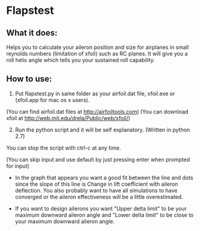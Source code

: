 # Flapstest
## What it does:
  Helps you to calculate your aileron position and size for airplanes in small reynolds numbers (limitation of xfoil) such as RC planes. It will give you a roll helix angle which tells you your sustained roll capability. 
  
## How to use:
1. Put flapstest.py in same folder as your airfoil.dat file, xfoil.exe or (xfoil.app for mac os x users).

  (You can find airfoil.dat files at http://airfoiltools.com)
  (You can download xfoil at http://web.mit.edu/drela/Public/web/xfoil/)
  
2. Run the python script and it will be self explanatory. (Written in python 2.7)

  You can stop the script with ctrl-c at any time.

  (You can skip input and use default by just pressing enter when prompted for input)
  
 * In the graph that appears you want a good fit between the line and dots since the slope of this line is Change in lift coefficient with aileron deflection. You also probably want to have all simulations to have converged or the aileron effectiveness will be a little overestimated.

* If you want to design ailerons you want "Upper delta limit" to be your maximum downward aileron angle and "Lower delta limit" to be close to your maximum downward aileron angle.

